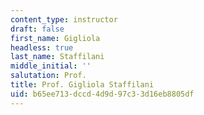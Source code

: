 ```yaml
---
content_type: instructor
draft: false
first_name: Gigliola
headless: true
last_name: Staffilani
middle_initial: ''
salutation: Prof.
title: Prof. Gigliola Staffilani
uid: b65ee713-dccd-4d9d-97c3-3d16eb8805df
---
```

